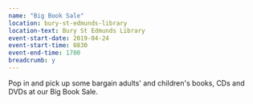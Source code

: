 ```yaml
---
name: "Big Book Sale"
location: bury-st-edmunds-library
location-text: Bury St Edmunds Library
event-start-date: 2019-04-24
event-start-time: 0830
event-end-time: 1700
breadcrumb: y
---
```


Pop in and pick up some bargain adults' and children's books, CDs and DVDs at our Big Book Sale.
